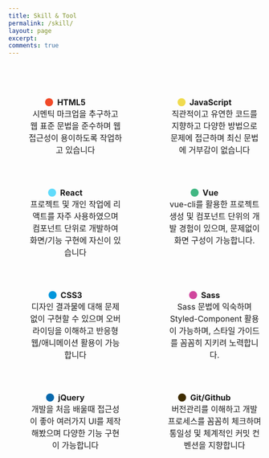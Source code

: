 ```yaml
---
title: Skill & Tool
permalink: /skill/
layout: page
excerpt: 
comments: true
---
```


<style>
.skill {
    margin-top: 5rem;
    text-align: center;
    font-size: 0;
}
.skill > dl {
    display: inline-block;
    vertical-align: top;
    margin-top: 3rem;
    width: 45%;
    font-size: 1rem;
}
.skill > dl:nth-child(1),
.skill > dl:nth-child(2) {
    margin-top: 0;
}
.skill > dl:nth-child(2n) {
    padding-left: 10%;
}
.skill > dl dt {
    position: relative;
    font-weight: bold;
}
.skill > dl dt:before {
    content: '';
    position: relative;
    top: 0.1rem;
    display: inline-block;
    margin-right: 0.5rem; 
    border-radius: 50%;
    width: 1rem;
    height: 1rem;
}
.skill > dl:nth-child(1) dt:before {
    background-color: #f14a29;
}
.skill > dl:nth-child(2) dt:before {
    background-color: #f0db4f;
}
.skill > dl:nth-child(3) dt:before {
    background-color: #61dbfb;
}
.skill > dl:nth-child(4) dt:before {
    background-color: #41b783;
}
.skill > dl:nth-child(5) dt:before {
    background-color: #0096dc;
}
.skill > dl:nth-child(6) dt:before {
    background-color: #d0469d;
}
.skill > dl:nth-child(7) dt:before {
    background-color: #0868ac;
}
.skill > dl:nth-child(8) dt:before {
    background-color: #3f2c00;
}
</style>

<div class="skill">
    <dl>
        <dt><strong>HTML5</strong></dt>
        <dd>시멘틱 마크업을 추구하고 웹 표준 문법을 준수하며 웹 접근성이 용이하도록 작업하고 있습니다</dd>
    </dl>
    <dl>
        <dt><strong>JavaScript</strong></dt>
        <dd>직관적이고 유연한 코드를 지향하고 다양한 방법으로 문제에 접근하며 최신 문법에 거부감이 없습니다</dd>
    </dl>
    <dl>
        <dt><strong>React</strong></dt>
        <dd>프로젝트 및 개인 작업에 리액트를 자주 사용하였으며 컴포넌트 단위로 개발하여 화면/기능 구현에 자신이 있습니다</dd>
    </dl>
    <dl>
        <dt><strong>Vue</strong></dt>
        <dd>vue-cli를 활용한 프로젝트 생성 및 컴포넌트 단위의 개발 경험이 있으며, 문제없이 화면 구성이 가능합니다.</dd>
    </dl>
    <dl>
        <dt><strong>CSS3</strong></dt>
        <dd>디자인 결과물에 대해 문제없이 구현할 수 있으며 오버라이딩을 이해하고 반응형 웹/애니메이션 활용이 가능합니다</dd>
    </dl>
    <dl>
        <dt><strong>Sass</strong></dt>
        <dd>Sass 문법에 익숙하며 Styled-Component 활용이 가능하며, 스타일 가이드를 꼼꼼히 지키려 노력합니다.</dd>
    </dl>
    <dl>
        <dt><strong>jQuery</strong></dt>
        <dd>개발을 처음 배울때 접근성이 좋아 여러가지 UI를 제작해봤으며 다양한 기능 구현이 가능합니다</dd>
    </dl>
    <dl>
        <dt><strong>Git/Github</strong></dt>
        <dd>버전관리를 이해하고 개발 프로세스를 꼼꼼히 체크하며 통일성 및 체계적인 커밋 컨벤션을 지향합니다</dd>
    </dl>
</div>